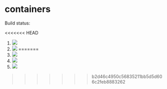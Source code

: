 # containers

Build status:

<<<<<<< HEAD
1. [![](https://github.com/emmacgodfrey/containers2/workflows/tests-fibonacci/badge.svg)](https://github.com/emmacgodfrey/containers2/actions?query=workflow%3Atests-fibonacci)
1. [![](https://github.com/emmacgodfrey/containers2/workflows/tests-range/badge.svg)](https://github.com/emmacgodfrey/containers2/actions?query=workflow%3Atests-range)
=======
1. [![](https://github.com/mikeizbicki/containers/workflows/tests-fibonacci/badge.svg)](https://github.com/mikeizbicki/containers/actions?query=workflow%3Atests-fibonacci)
1. [![](https://github.com/mikeizbicki/containers/workflows/tests-range/badge.svg)](https://github.com/mikeizbicki/containers/actions?query=workflow%3Atests-range)
1. [![](https://github.com/mikeizbicki/containers/workflows/tests-unicode/badge.svg)](https://github.com/mikeizbicki/containers/actions?query=workflow%3Atests-unicode)
>>>>>>> b2d46c4950c56835211bb5d5d606c2feb8883262
